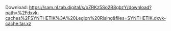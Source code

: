 Download: https://sam.nl.tab.digital/s/oZRKz5So2B8gbzY/download?path=%2Fdxvk-caches%2FSYNTHETIK%3A%20Legion%20Rising&files=SYNTHETIK.dxvk-cache.tar.xz
